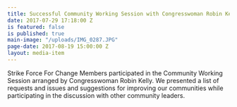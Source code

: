 ```yaml
---
title: Successful Community Working Session with Congresswoman Robin Kelly
date: 2017-07-29 17:18:00 Z
is featured: false
is published: true
main-image: "/uploads/IMG_0287.JPG"
page-date: 2017-08-19 15:00:00 Z
layout: media-item
---
```


Strike Force For Change Members participated in the Community Working Session arranged by Congresswoman Robin Kelly. We presented a list of requests and issues and suggestions for improving our communities while participating in the discussion with other community leaders. 